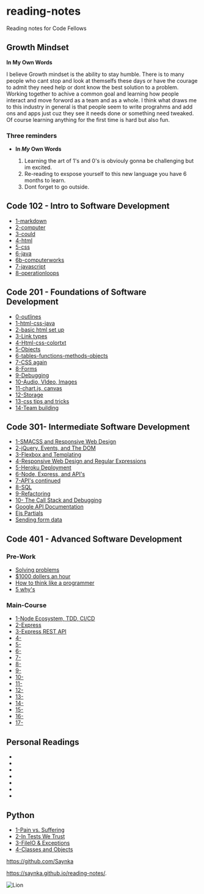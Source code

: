 # reading-notes
Reading notes for Code Fellows

## Growth Mindset
 
 
 **In My Own Words**
 
 I believe Growth mindset is the ability to stay humble. There is to many people who cant stop and look at themselfs these days or have the courage to admit they need help or dont know the best solution to a problem. Working together to achive a common goal and learning how people interact and move forword as a team and as a whole. I think what draws me to this industry in general is that people seem to write prograhms and add ons and apps just cuz they see it needs done or something need tweaked. Of course learning anything for the first time is hard but also fun.
 
### Three reminders 


* **In _My_ Own Words**

  1. Learning the art of 1's and 0's is obviouly gonna be challenging but im excited.
  2. Re-reading to exspose yourself to this new language you have 6 months to learn.
  3. Dont forget to go outside. 

## Code 102 - Intro to Software Development
  
* [1-markdown](102/1-markdown.md)
* [2-computer](102/2-computer.md)
* [3-could](102/3-computer.md)
* [4-html](102/4-html.md)
* [5-css](102/5-css.md)
* [6-java](102/6-java.md)
* [6b-computerworks](102/6b-computerworks.md)
* [7-javascript](102/7-javascript.md)
* [8-operationloops](102/8-operationloops.md)

## Code 201 - Foundations of Software Development

* [0-outlines](201/class-01.md)
* [1-html-css-java](201/class-02.md)
* [2-basic html set up](201/class-03.md)
* [3-Link types](201/class-04.md)
* [4-Html-css-colortxt](201/class-05.md)
* [5-Objects](201/class-06.md)
* [6-tables-functions-methods-objects](201/class-07.md)
* [7-CSS again](c201/lass-08.md)
* [8-Forms](201/class-09.md)
* [9-Debugging](201/class-10.md)
* [10-Audio, VIdeo, Images](201/class-11.md)
* [11-chart.js, canvas](201/class-12.md)
* [12-Storage](201/lass-13.md)
* [13-css tips and tricks](201/class-14.md)
* [14-Team building](201/class-15.md)

## Code 301- Intermediate Software Development

* [1-SMACSS and Responsive Web Design](301/read1.md)
* [2-jQuery, Events, and The DOM](301/read2.md)
* [3-Flexbox and Templating](301/read3.md)
* [4-Responsive Web Design and Regular Expressions](301/read4.md)
* [5-Heroku Deployment](301/read5.md)
* [6-Node, Express, and API's](301/read6.md)
* [7-API's continued](301/read7.md)
* [8-SQL](301/read8.md)
* [9-Refactoring](301/read9.md)
* [10- The Call Stack and Debugging](301/read10.md)
* [Google API Documentation](301/read11.md)
* [Ejs Partials](301/read12.md)
* [Sending form data](301/read13.md)

## Code 401 - Advanced Software Development

### Pre-Work

* [Solving problems](javascript/preread1.md)
* [$1000 dollers an hour](javascript/preread2.md)
* [How to think like a programmer](javascript/preread3.md)
* [5 why's](javascript/preread4.md)

### Main-Course

* [1-Node Ecosystem, TDD, CI/CD](401/read1.md)
* [2-Express](401/read2.md)
* [3-Express REST API](401/read3.md)
* [4-](401/read4.md)
* [5-](401/.md)
* [6-](401/.md)
* [7-](401/.md)
* [8-](401/.md)
* [9-](401/.md)
* [10-](401/.md)
* [11-](401/.md)
* [12-](401/.md)
* [13-](401/.md)
* [14-](401/.md)
* [15-](401/.md)
* [16-](401/.md)
* [17-](401/.md)

## Personal Readings

* []()
* []()
* []()
* []()
* []()
* []()
* []()

## Python

* [1-Pain vs. Suffering](python/read1.md)
* [2-In Tests We Trust](python/read2.md)
* [3-FileIO & Exceptions](python/read3.md)
* [4-Classes and Objects](python/read4.md)

https://github.com/Saynka

https://saynka.github.io/reading-notes/.


![Lion](https://images-wixmp-ed30a86b8c4ca887773594c2.wixmp.com/f/c86c729a-2ae0-4bbb-b4cd-6454fd70771c/d93h9lf-a8a7b55e-8120-430e-8a02-01f45106b0bd.jpg?token=eyJ0eXAiOiJKV1QiLCJhbGciOiJIUzI1NiJ9.eyJzdWIiOiJ1cm46YXBwOiIsImlzcyI6InVybjphcHA6Iiwib2JqIjpbW3sicGF0aCI6IlwvZlwvYzg2YzcyOWEtMmFlMC00YmJiLWI0Y2QtNjQ1NGZkNzA3NzFjXC9kOTNoOWxmLWE4YTdiNTVlLTgxMjAtNDMwZS04YTAyLTAxZjQ1MTA2YjBiZC5qcGcifV1dLCJhdWQiOlsidXJuOnNlcnZpY2U6ZmlsZS5kb3dubG9hZCJdfQ.Pgau1Odib_gTM4tS06JD6edYZA_A112bI8rd-P6kW1w)
